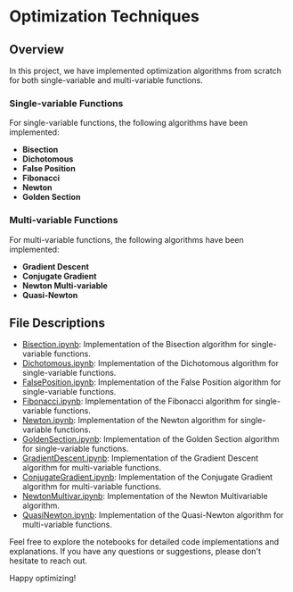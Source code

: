 # Optimization Techniques

## Overview
In this project, we have implemented optimization algorithms from scratch for both single-variable and multi-variable functions.

### Single-variable Functions
For single-variable functions, the following algorithms have been implemented:

- **Bisection**
- **Dichotomous**
- **False Position**
- **Fibonacci**
- **Newton**
- **Golden Section**

### Multi-variable Functions
For multi-variable functions, the following algorithms have been implemented:

- **Gradient Descent**
- **Conjugate Gradient**
- **Newton  Multi-variable**
- **Quasi-Newton**

## File Descriptions
- [Bisection.ipynb](Bisection.ipynb): Implementation of the Bisection algorithm for single-variable functions.
- [Dichotomous.ipynb](Dichotomous.ipynb): Implementation of the Dichotomous algorithm for single-variable functions.
- [FalsePosition.ipynb](FalsePosition.ipynb): Implementation of the False Position algorithm for single-variable functions.
- [Fibonacci.ipynb](Fibonacci.ipynb): Implementation of the Fibonacci algorithm for single-variable functions.
- [Newton.ipynb](Newton.ipynb): Implementation of the Newton algorithm for single-variable functions.
- [GoldenSection.ipynb](GoldenSection.ipynb): Implementation of the Golden Section algorithm for single-variable functions.
- [GradientDescent.ipynb](GradientDescent.ipynb): Implementation of the Gradient Descent algorithm for multi-variable functions.
- [ConjugateGradient.ipynb](ConjugateGradient.ipynb): Implementation of the Conjugate Gradient algorithm for multi-variable functions.
- [NewtonMultivar.ipynb](NewtonMultivar.ipynb): Implementation of the Newton Multivariable algorithm.
- [QuasiNewton.ipynb](QuasiNewton.ipynb): Implementation of the Quasi-Newton algorithm for multi-variable functions.

Feel free to explore the notebooks for detailed code implementations and explanations. If you have any questions or suggestions, please don't hesitate to reach out.

Happy optimizing!
